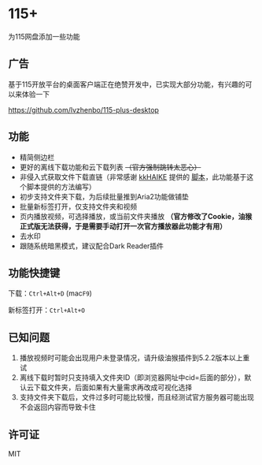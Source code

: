 # 115+

为115网盘添加一些功能

## 广告

基于115开放平台的桌面客户端正在绝赞开发中，已实现大部分功能，有兴趣的可以来体验一下

https://github.com/lvzhenbo/115-plus-desktop

## 功能

- 精简侧边栏
- 更好的离线下载功能和云下载列表 ~~（官方强制跳转太恶心）~~
- 非侵入式获取文件下载直链（非常感谢 [kkHAIKE](https://github.com/kkHAIKE) 提供的 [脚本](https://github.com/kkHAIKE/fake115)，此功能基于这个脚本提供的方法编写）
- 初步支持文件夹下载，为后续批量推到Aria2功能做铺垫
- 批量新标签打开，仅支持文件夹和视频
- 页内播放视频，可选择播放，或当前文件夹播放 **（官方修改了Cookie，油猴正式版无法获得，于是需要手动打开一次官方播放器此功能才有用）**
- 去水印
- 跟随系统暗黑模式，建议配合Dark Reader插件

## 功能快捷键

下载：`Ctrl+Alt+D` (mac`F9`)

新标签打开：`Ctrl+Alt+O`

## 已知问题

1. 播放视频时可能会出现用户未登录情况，请升级油猴插件到5.2.2版本以上重试
2. 离线下载时暂时只支持填入文件夹ID（即浏览器网址中cid=后面的部分），默认云下载文件夹，后面如果有大量需求再改成可视化选择
3. 支持文件夹下载后，文件过多时可能比较慢，而且经测试官方服务器可能出现不会返回内容而导致卡住

## 许可证

MIT
